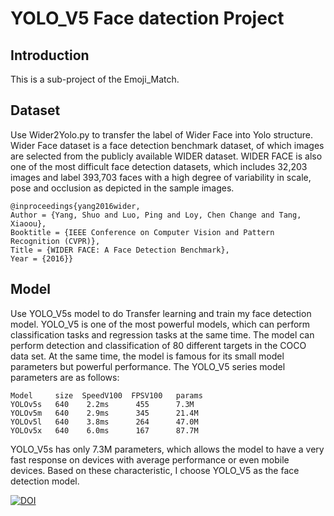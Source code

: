 # YOLO_V5 Face datection Project

## Introduction
This is a sub-project of the Emoji_Match.


## Dataset
Use Wider2Yolo.py to transfer the label of Wider Face into Yolo structure.
Wider Face dataset is a face detection benchmark dataset, of which images are selected from the publicly available WIDER dataset. 
WIDER FACE is also one of the most difficult face detection datasets, which includes 32,203 images and label 393,703 faces with a high degree of variability in scale, pose and occlusion as depicted in the sample images. 

    @inproceedings{yang2016wider,
    Author = {Yang, Shuo and Luo, Ping and Loy, Chen Change and Tang, Xiaoou},
    Booktitle = {IEEE Conference on Computer Vision and Pattern Recognition (CVPR)},
    Title = {WIDER FACE: A Face Detection Benchmark},
    Year = {2016}}


## Model

Use YOLO_V5s model to do Transfer learning and train my face detection model.
YOLO_V5 is one of the most powerful models, which can perform classification tasks and regression tasks at the same time. 
The model can perform detection and classification of 80 different targets in the COCO data set. 
At the same time, the model is famous for its small model parameters but powerful performance. 
The YOLO_V5 series model parameters are as follows:

    Model	  size  SpeedV100  FPSV100   params	
    YOLOv5s	  640    2.2ms      455      7.3M	
    YOLOv5m	  640    2.9ms      345      21.4M	
    YOLOv5l	  640    3.8ms      264      47.0M	
    YOLOv5x	  640    6.0ms      167      87.7M	

YOLO_V5s has only 7.3M parameters, which allows the model to have a very fast response on devices with average performance or even mobile devices.
Based on these characteristic, I choose YOLO_V5 as the face detection model.

[![DOI](https://zenodo.org/badge/DOI/10.5281/zenodo.4418161.svg)](https://doi.org/10.5281/zenodo.4418161)
